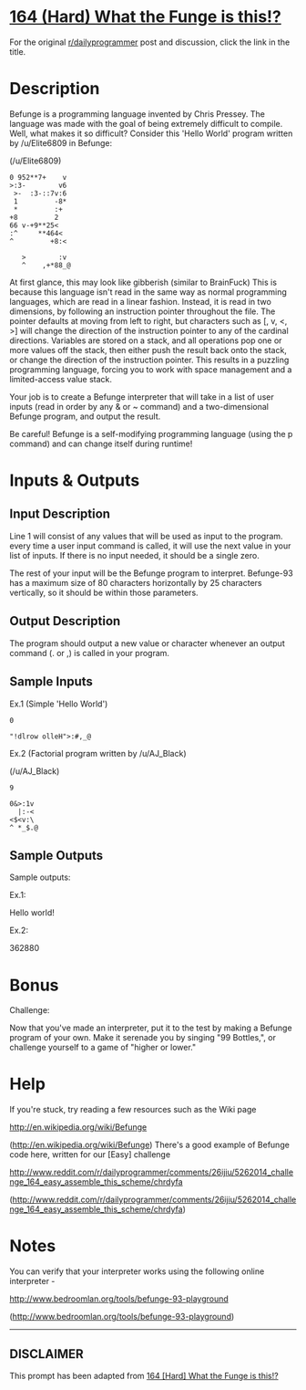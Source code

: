 # [164 (Hard) What the Funge is this!?](https://www.reddit.com/r/dailyprogrammer/comments/270mll/612014_challenge_164_hard_what_the_funge_is_this/)

For the original [r/dailyprogrammer](https://www.reddit.com/r/dailyprogrammer/) post and discussion, click the link in the title.

# Description
Befunge is a programming language invented by Chris Pressey. The language was made with the goal of being extremely difficult to compile. Well, what makes it so difficult? Consider this 'Hello World' program written by /u/Elite6809 in Befunge:

(/u/Elite6809)

```
0 952**7+    v
>:3-        v6
 >-  :3-::7v:6
 1         -8*
 *         :+  
+8         2  
66 v-+9**25<  
:^     **464< 
^         +8:<

   >        :v
   ^    ,+*88_@
```
At first glance, this may look like gibberish (similar to BrainFuck) This is because this language isn't read in the same way as normal programming languages, which are read in a linear fashion. Instead, it is read in two dimensions, by following an instruction pointer throughout the file. The pointer defaults at moving from left to right, but characters such as [, v, <, >] will change the direction of the instruction pointer to any of the cardinal directions. Variables are stored on a stack, and all operations pop one or more values off the stack, then either push the result back onto the stack, or change the direction of the instruction pointer. This results in a puzzling programming language, forcing you to work with space management and a limited-access value stack.

Your job is to create a Befunge interpreter that will take in a list of user inputs (read in order by any & or ~ command) and a two-dimensional Befunge program, and output the result.

Be careful! Befunge is a self-modifying programming language (using the p command) and can change itself during runtime!

# Inputs & Outputs
## Input Description
Line 1 will consist of any values that will be used as input to the program. every time a user input command is called, it will use the next value in your list of inputs. If there is no input needed, it should be a single zero.

The rest of your input will be the Befunge program to interpret. Befunge-93 has a maximum size of 80 characters horizontally by 25 characters vertically, so it should be within those parameters.

## Output Description
The program should output a new value or character whenever an output command (. or ,) is called in your program.

## Sample Inputs
Ex.1 (Simple 'Hello World')


```
0

"!dlrow olleH">:#,_@
```
Ex.2 (Factorial program written by /u/AJ_Black)

(/u/AJ_Black)

```
9

0&>:1v
  |:-<
<$<v:\
^ *_$.@
```
## Sample Outputs
Sample outputs:

Ex.1:

Hello world!

Ex.2:

362880

# Bonus
Challenge:

Now that you've made an interpreter, put it to the test by making a Befunge program of your own. Make it serenade you by singing "99 Bottles,", or challenge yourself to a game of "higher or lower." 

# Help
If you're stuck, try reading a few resources such as the Wiki page

http://en.wikipedia.org/wiki/Befunge

(http://en.wikipedia.org/wiki/Befunge)
There's a good example of Befunge code here, written for our [Easy] challenge

http://www.reddit.com/r/dailyprogrammer/comments/26ijiu/5262014_challenge_164_easy_assemble_this_scheme/chrdyfa

(http://www.reddit.com/r/dailyprogrammer/comments/26ijiu/5262014_challenge_164_easy_assemble_this_scheme/chrdyfa)
# Notes
You can verify that your interpreter works using the following online interpreter - 

http://www.bedroomlan.org/tools/befunge-93-playground

(http://www.bedroomlan.org/tools/befunge-93-playground)

----
## **DISCLAIMER**
This prompt has been adapted from [164 [Hard] What the Funge is this!?](https://www.reddit.com/r/dailyprogrammer/comments/270mll/612014_challenge_164_hard_what_the_funge_is_this/
)
